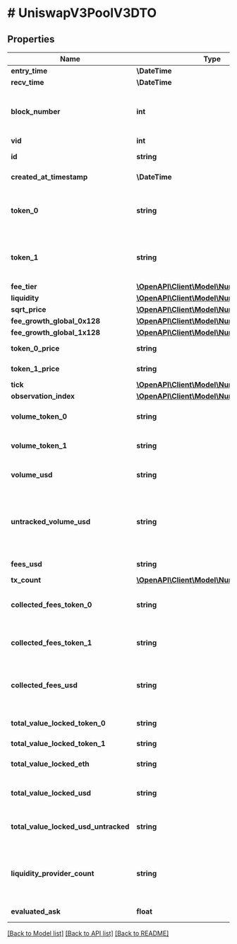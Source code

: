# # UniswapV3PoolV3DTO

## Properties

Name | Type | Description | Notes
------------ | ------------- | ------------- | -------------
**entry_time** | **\DateTime** |  | [optional]
**recv_time** | **\DateTime** |  | [optional]
**block_number** | **int** | Number of block in which entity was recorded. | [optional]
**vid** | **int** |  | [optional]
**id** | **string** | Pool address. | [optional]
**created_at_timestamp** | **\DateTime** | Creation time. | [optional]
**token_0** | **string** | Reference to token0 as stored in pool contract. | [optional]
**token_1** | **string** | Reference to token1 as stored in pool contract. | [optional]
**fee_tier** | [**\OpenAPI\Client\Model\NumericsBigInteger**](NumericsBigInteger.md) |  | [optional]
**liquidity** | [**\OpenAPI\Client\Model\NumericsBigInteger**](NumericsBigInteger.md) |  | [optional]
**sqrt_price** | [**\OpenAPI\Client\Model\NumericsBigInteger**](NumericsBigInteger.md) |  | [optional]
**fee_growth_global_0x128** | [**\OpenAPI\Client\Model\NumericsBigInteger**](NumericsBigInteger.md) |  | [optional]
**fee_growth_global_1x128** | [**\OpenAPI\Client\Model\NumericsBigInteger**](NumericsBigInteger.md) |  | [optional]
**token_0_price** | **string** | Token0 per token1. | [optional]
**token_1_price** | **string** | Token1 per token0. | [optional]
**tick** | [**\OpenAPI\Client\Model\NumericsBigInteger**](NumericsBigInteger.md) |  | [optional]
**observation_index** | [**\OpenAPI\Client\Model\NumericsBigInteger**](NumericsBigInteger.md) |  | [optional]
**volume_token_0** | **string** | All time token0 swapped. | [optional]
**volume_token_1** | **string** | All time token1 swapped. | [optional]
**volume_usd** | **string** | All time USD swapped. | [optional]
**untracked_volume_usd** | **string** | All time USD swapped, unfiltered for unreliable USD pools. | [optional]
**fees_usd** | **string** | Fees in USD. | [optional]
**tx_count** | [**\OpenAPI\Client\Model\NumericsBigInteger**](NumericsBigInteger.md) |  | [optional]
**collected_fees_token_0** | **string** | All time fees collected token0. | [optional]
**collected_fees_token_1** | **string** | All time fees collected token1. | [optional]
**collected_fees_usd** | **string** | All time fees collected derived USD. | [optional]
**total_value_locked_token_0** | **string** | Total token 0 across all ticks. | [optional]
**total_value_locked_token_1** | **string** |  | [optional]
**total_value_locked_eth** | **string** | Total token 1 across all ticks. | [optional]
**total_value_locked_usd** | **string** | Total value locked USD. | [optional]
**total_value_locked_usd_untracked** | **string** | Total value locked derived ETH. | [optional]
**liquidity_provider_count** | **string** | Liquidity providers count, used to detect new exchanges. | [optional]
**evaluated_ask** | **float** |  | [optional] [readonly]

[[Back to Model list]](../../README.md#models) [[Back to API list]](../../README.md#endpoints) [[Back to README]](../../README.md)

